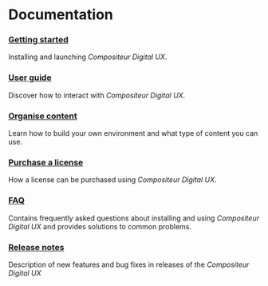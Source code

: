 # Documentation

### [Getting started](gettingstarted/index.md)
Installing and launching *Compositeur Digital UX*.

### [User guide](user_guide/using_compositeur/index.md)
Discover how to interact with *Compositeur Digital UX*.  

### [Organise content](organise_content/index.md)
Learn how to build your own environment and what type of content you can use.

### [Purchase a license](purchase_license.md)
How a license can be purchased using *Compositeur Digital UX*.

### [FAQ](FAQ/index.md)
Contains frequently asked questions about installing and using *Compositeur Digital UX* and provides solutions to common problems.

### [Release notes](release_notes/index.md)
Description of new features and bug fixes in releases of the *Compositeur Digital UX*  

